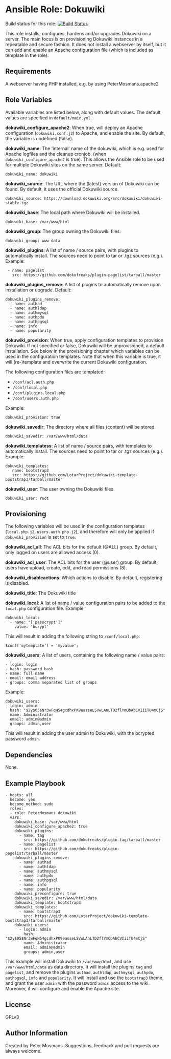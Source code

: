 Ansible Role: Dokuwiki
=========

Build status for this role: [![Build Status](https://travis-ci.org/PeterMosmans/ansible-role-dokuwiki.svg)](https://travis-ci.org/PeterMosmans/ansible-role-dokuwiki)


This role installs, configures, hardens and/or upgrades Dokuwiki on a server. The main focus is on provisioning Dokuwiki instances in a repeatable and secure fashion.
It does not install a webserver by itself, but it can add and enable an Apache configuration file (which is included as template in the role).


Requirements
------------

A webserver having PHP installed, e.g. by using PeterMosmans.apache2


Role Variables
--------------

Available variables are listed below, along with default values. The default values are specified in `default/main.yml`.

**dokuwiki_configure_apache2**: When true, will deploy an Apache configuration (`dokuwiki.conf.j2`) to Apache, and enable the site. By default, the variable is undefined (false).


**dokuwiki_name**: The 'internal' name of the dokuwiki, which is e.g. used for Apache logfiles and the cleanup cronjob. (when `dokuwiki_configure_apache2` is true). This allows the Ansible role to be used for multiple Dokuwiki sites on the same server.
Default:
```
dokuwiki_name: dokuwiki
```


**dokuwiki_source**: The URL where the (latest) version of Dokuwiki can be found. By default, it uses the official Dokuwiki source.
```
dokuwiki_source: https://download.dokuwiki.org/src/dokuwiki/dokuwiki-stable.tgz
```


**dokuwiki_base**: The local path where Dokuwiki will be installed.
```
dokuwiki_base: /var/www/html
```


**dokuwiki_group**: The group owning the Dokuwiki files.
```
dokuwiki_group: www-data
```


**dokuwiki_plugins**: A list of name / source pairs, with plugins to automatically install. The sources need to point to tar or .tgz sources (e.g.). Example:
```
 - name: pagelist
   src: https://github.com/dokufreaks/plugin-pagelist/tarball/master
```


**dokuwiki_plugins_remove**: A list of plugins to automatically remove upon installation or upgrade.
Default:
```
dokuwiki_plugins_remove:
  - name: authad
  - name: authldap
  - name: authmysql
  - name: authpdo
  - name: authpgsql
  - name: info
  - name: popularity
```


**dokuwiki_provision**: When true, apply configuration templates to provision Dokuwiki. If not specified or false, Dokuwiki will be unprovisioned, a default installation. See below in the provisioning chapter which variables can be used in the configuration templates.
Note that when this variable is true, it will (re-)template and overwrite the current Dokuwiki configuration.

The following configuration files are templated:
- `/conf/acl.auth.php`
- `/conf/local.php`
- `/conf/plugins.local.php`
- `/conf/users.auth.php`

Example:
```
dokuwiki_provision: true
```


**dokuwiki_savedir**: The directory where all files (content) will be stored.
```
dokuwiki_savedir: /var/www/html/data
```


**dokuwiki_templatess**: A list of name / source pairs, with templates to automatically install. The sources need to point to tar or .tgz sources (e.g.). Example:
```
dokuwiki_templates:
 - name: bootstrap3
   src: https://github.com/LotarProject/dokuwiki-template-bootstrap3/tarball/master
```


**dokuwiki_user**: The user owning the Dokuwiki files.
```
dokuwiki_user: root
```


## Provisioning
The following variables will be used in the configuration templates (`local.php.j2`, `users.auth.php.j2`), and therefore will only be applied if `dokuwiki_provision` is set to `true`.


**dokuwiki_acl_all**: The ACL bits for the default (@ALL) group. By default, only logged on users are allowed access (0).


**dokuwiki_acl_user**: The ACL bits for the user (@user) group. By default, users have upload, create, edit, and read permissions (8).


**dokuwiki_disableactions**: Which actions to disable. By default, registering is disabled.


**dokuwiki_title**: The Dokuwiki title


**dokuwiki_local**: A list of name / value configuration pairs to be added to the `local.php` configuration file.
Example:
```
dokuwiki_local:
  - name: "['passcrypt']"
    value: 'bcrypt'
```
This will result in adding the following string to `/conf/local.php`:
```
$conf['mytemplate'] = 'myvalue';
```


**dokuwiki_users**: A list of users, containing the following name / value pairs:
```
- login: login
- hash: password hash
- name: full name
- email: email address
- groups: comma separated list of groups
```

Example:
```
dokuwiki_users:
- login: admin
  hash: "$2y$05$Nr3wFqH54gcdhxPK9easseLSVwLAnLTD2flYmQbAbCVIiiTU4mCjS"
  name: Administrator
  email: admin@admin
  groups: admin,user
```

This will result in adding the user admin to Dokuwiki, with the bcrypted password `admin`.

Dependencies
------------

None.


Example Playbook
----------------
```
- hosts: all
  become: yes
  become_method: sudo
  roles:
  - role: PeterMosmans.dokuwiki
  vars:
    dokuwiki_base: /var/www/html
    dokuwiki_configure_apache2: true
    dokuwiki_plugins:
      - name: tag
        src: https://github.com/dokufreaks/plugin-tag/tarball/master
      - name: pagelist
        src: https://github.com/dokufreaks/plugin-pagelist/tarball/master
    dokuwiki_plugins_remove:
      - name: authad
      - name: authldap
      - name: authmysql
      - name: authpdo
      - name: authpgsql
      - name: info
      - name: popularity
    dokuwiki_preconfigure: true
    dokuwiki_savedir: /var/www/html/data
    dokuwiki_template: bootstrap3
    dokuwiki_templates:
      - name: bootstrap3
        src: https://github.com/LotarProject/dokuwiki-template-bootstrap3/tarball/master
    dokuwiki_users:
      - login: admin
        hash: "$2y$05$Nr3wFqH54gcdhxPK9easseLSVwLAnLTD2flYmQbAbCVIiiTU4mCjS"
        name: Administrator
        email: admin@admin
        groups: admin,user
```
This example will install Dokuwiki to `/var/www/html`, and use `/var/www/html/data` as data directory.
It will install the plugins `tag` and `pagelist`, and remove the plugins `authad`, `authldap`, `authmysql`, `authpdo`, `authpgsql`, `info` and `popularity`.
It will install and use the `bootstrap3` theme, and grant the user `admin` with the password `admin` access to the wiki.
Moreover, it will configure and enable the Apache site.


License
-------

GPLv3


Author Information
------------------

Created by Peter Mosmans. Suggestions, feedback and pull requests are always welcome.
